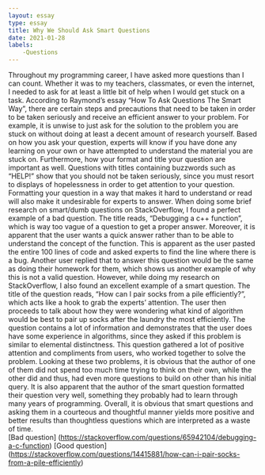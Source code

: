 ```yaml
---
layout: essay
type: essay
title: Why We Should Ask Smart Questions
date: 2021-01-28
labels: 
    -Questions
---
```


Throughout my programming career, I have asked more questions than I can count. Whether it was to my teachers, classmates, or even the internet, I needed to ask for at least a little bit of help when I would get stuck on a task. According to Raymond’s essay “How To Ask Questions The Smart Way”, there are certain steps and precautions that need to be taken in order to be taken seriously and receive an efficient answer to your problem. For example, it is unwise to just ask for the solution to the problem you are stuck on without doing at least a decent amount of research yourself. Based on how you ask your question, experts will know if you have done any learning on your own or have attempted to understand the material you are stuck on. Furthermore, how your format and title your question are important as well. Questions with titles containing buzzwords such as “HELP!” show that you should not be taken seriously, since you must resort to displays of hopelessness in order to get attention to your question. Formatting your question in a way that makes it hard to understand or read will also make it undesirable for experts to answer. When doing some brief research on smart/dumb questions on StackOverflow, I found a perfect example of a bad question. The title reads, “Debugging a c++ function”, which is way too vague of a question to get a proper answer. Moreover, it is apparent that the user wants a quick answer rather than to be able to understand the concept of the function. This is apparent as the user pasted the entire 100 lines of code and asked experts to find the line where there is a bug. Another user replied that to answer this question would be the same as doing their homework for them, which shows us another example of why this is not a valid question. However, while doing my research on StackOverflow, I also found an excellent example of a smart question. The title of the question reads, “How can I pair socks from a pile efficiently?”, which acts like a hook to grab the experts’ attention. The user then proceeds to talk about how they were wondering what kind of algorithm would be best to pair up socks after the laundry the most efficiently. The question contains a lot of information and demonstrates that the user does have some experience in algorithms, since they asked if this problem is similar to elemental distinctness. This question gathered a lot of positive attention and compliments from users, who worked together to solve the problem. Looking at these two problems, it is obvious that the author of one of them did not spend too much time trying to think on their own, while the other did and thus, had even more questions to build on other than his initial query. It is also apparent that the author of the smart question formatted their question very well, something they probably had to learn through many years of programming. Overall, it is obvious that smart questions and asking them in a courteous and thoughtful manner yields more positive and better results than thoughtless questions which are interpreted as a waste of time.\
[Bad question]
(https://stackoverflow.com/questions/65942104/debugging-a-c-function) 
[Good question]
(https://stackoverflow.com/questions/14415881/how-can-i-pair-socks-from-a-pile-efficiently)
